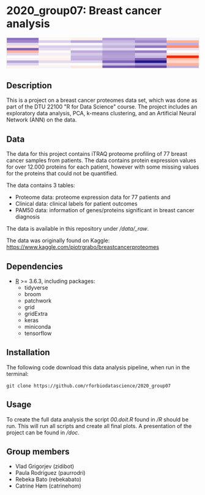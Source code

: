 2020\_group07: Breast cancer analysis
====================

![](./doc/Rmd_sup/gitBanner.PNG)

Description
--------------------

This is a project on a breast cancer proteomes data set, which was done as part of the DTU 22100 "R for Data Science" course. The project includes an exploratory data analysis, PCA, k-means clustering, and an Artificial Neural Network (ANN) on the data.


Data
--------------------
The data for this project contains iTRAQ proteome profiling of 77 breast cancer samples from patients. The data contains protein expression values for over 12.000 proteins for each patient, however with some missing values for the proteins that could not be quantified.

The data contains 3 tables: 
* Proteome data: proteome expression data for 77 patients and 
* Clinical data: clinical labels for patient outcomes 
* PAM50 data: information of genes/proteins significant in breast cancer diagnosis

The data is available in this repository under */data/\_raw*. 

The data was originally found on Kaggle:
<https://www.kaggle.com/piotrgrabo/breastcancerproteomes>


Dependencies
--------------------
- [R](https://cran.r-project.org/bin/windows/base/) >= 3.6.3, including packages:
  * tidyverse
  * broom
  * patchwork
  * grid
  * gridExtra
  * keras
  * miniconda
  * tensorflow


Installation
--------------------
The following code download this data analysis pipeline, when run in the terminal:

```
git clone https://github.com/rforbiodatascience/2020_group07
```

Usage
--------------------
To create the full data analysis the script *00.doit.R* found in */R* should be run. This will run all scripts and create all final plots. A presentation of the project can be found in */doc*.


Group members
--------------------

* Vlad Grigorjev (zidibot)
* Paula Rodriguez (paurrodri)  
* Rebeka Bato (rebekabato)
* Catrine Høm (catrinehom)
